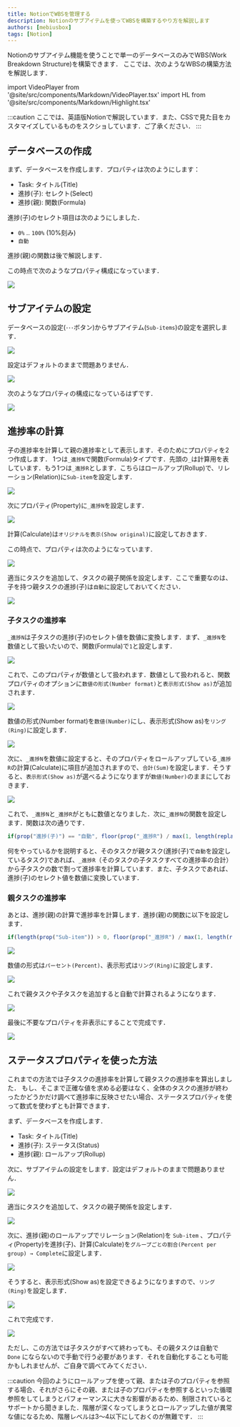 ```yaml
---
title: NotionでWBSを管理する
description: Notionのサブアイテムを使ってWBSを構築するやり方を解説します
authors: [mebiusbox]
tags: [Notion]
---
```


Notionのサブアイテム機能を使うことで単一のデータベースのみでWBS(Work Breakdown Structure)を構築できます．
ここでは、次のようなWBSの構築方法を解説します．

import VideoPlayer from '@site/src/components/Markdown/VideoPlayer.tsx'
import HL from '@site/src/components/Markdown/Highlight.tsx'

<VideoPlayer url='/img/post/2023-01-17-Notion-WBS.mp4' />

:::caution
ここでは、英語版Notionで解説しています．また、CSSで見た目をカスタマイズしているものをスクショしています．ご了承ください．
:::

## データベースの作成

まず、データベースを作成します．プロパティは次のようにします：

- Task: タイトル(Title)
- 進捗(子): セレクト(Select)
- 進捗(親): 関数(Formula)

<p><HL>進捗(子)</HL>のセレクト項目は次のようにしました． </p>

- `0%` .. `100%` (10%刻み)
- `自動`

<p><HL>進捗(親)</HL>の関数は後で解説します．</p>

この時点で次のようなプロパティ構成になっています．

![](../static/img/post/2023-01-17-23-09-13.png)


## サブアイテムの設定

データベースの設定(`･･･`ボタン)からサブアイテム(`Sub-items`)の設定を選択します．

![](../static/img/post/2023-01-17-23-09-57.png)

設定はデフォルトのままで問題ありません．

![](../static/img/post/2023-01-17-23-10-26.png)

次のようなプロパティの構成になっているはずです．

![](../static/img/post/2023-01-17-23-11-27.png)


## 進捗率の計算

子の進捗率を計算して親の進捗率として表示します．そのためにプロパティを2つ作成します．
1つは`_進捗N`で関数(Formula)タイプです．先頭の`_`は計算用を表しています．もう1つは`_進捗R`とします．こちらはロールアップ(Rollup)で、リレーション(Relation)に`Sub-item`を設定します．

![](../static/img/post/2023-01-17-22-56-47.png)

次にプロパティ(Property)に`_進捗N`を設定します．

![](../static/img/post/2023-01-17-22-57-34.png)

計算(Calculate)は`オリジナルを表示(Show original)`に設定しておきます．

この時点で、プロパティは次のようになっています．

![](../static/img/post/2023-01-17-23-15-37.png)

適当にタスクを追加して、タスクの親子関係を設定します．ここで重要なのは、子を持つ親タスクの<HL>進捗(子)</HL>は`自動`に設定しておいてください．

![](../static/img/post/2023-01-17-23-16-46.png)


### 子タスクの進捗率

`_進捗N`は子タスクの<HL>進捗(子)</HL>のセレクト値を数値に変換します．まず、`_進捗N`を数値として扱いたいので、関数(Formula)で`1`と設定します．

![](../static/img/post/2023-01-17-23-20-45.png)

これで、このプロパティが数値として扱われます．数値として扱われると、関数プロパティのオプションに`数値の形式(Number format)`と`表示形式(Show as)`が追加されます．

![](../static/img/post/2023-01-17-23-22-15.png)

数値の形式(Number format)を`数値(Number)`にし、表示形式(Show as)を`リング(Ring)`に設定します．

![](../static/img/post/2023-01-17-23-23-22.png)

次に、`_進捗N`を数値に設定すると、そのプロパティをロールアップしている`_進捗R`の計算(Calculate)に項目が追加されますので、`合計(Sum)`を設定します．そうすると、`表示形式(Show as)`が選べるようになりますが`数値(Number)`のままにしておきます．

![](../static/img/post/2023-01-17-23-27-35.png)

これで、`_進捗N`と`_進捗R`がともに数値となりました．次に`_進捗N`の関数を設定します．関数は次の通りです．

```js
if(prop("進捗(子)") == "自動", floor(prop("_進捗R") / max(1, length(replaceAll(prop("Sub-item") + ",", "[^,]", "")))), toNumber(slice(prop("進捗(子)"), 0, -1)))
```

何をやっているかを説明すると、そのタスクが親タスク(<HL>進捗(子)</HL>で`自動`を設定しているタスク)であれば、`_進捗R`（そのタスクの子タスクすべての進捗率の合計）から子タスクの数で割って進捗率を計算しています．また、子タスクであれば、<HL>進捗(子)</HL>のセレクト値を数値に変換しています．


### 親タスクの進捗率

あとは、<HL>進捗(親)</HL>の計算で進捗率を計算します．<HL>進捗(親)</HL>の関数に以下を設定します．

```js
if(length(prop("Sub-item")) > 0, floor(prop("_進捗R") / max(1, length(replaceAll(prop("Sub-item") + ",", "[^,]", "")))), prop("_進捗N")) / 100
```

![](../static/img/post/2023-01-17-23-40-22.png)

数値の形式は`パーセント(Percent)`、表示形式は`リング(Ring)`に設定します．

![](../static/img/post/2023-01-17-23-41-20.png)

これで親タスクや子タスクを追加すると自動で計算されるようになります．

![](../static/img/post/2023-01-17-23-42-23.png)

最後に不要なプロパティを非表示にすることで完成です．

![](../static/img/post/2023-01-17-23-43-30.png)


## ステータスプロパティを使った方法

これまでの方法では子タスクの進捗率を計算して親タスクの進捗率を算出しました．
もし、そこまで正確な値を求める必要はなく、全体のタスクの進捗が終わったかどうかだけ調べて進捗率に反映させたい場合、ステータスプロパティを使って数式を使わずとも計算できます．

まず、データベースを作成します．

- Task: タイトル(Title)
- 進捗(子): ステータス(Status)
- 進捗(親): ロールアップ(Rollup)

次に、サブアイテムの設定をします．設定はデフォルトのままで問題ありません．

![](../static/img/post/2023-01-17-23-54-00.png)

適当にタスクを追加して、タスクの親子関係を設定します．

![](../static/img/post/2023-01-17-23-55-44.png)

次に、<HL>進捗(親)</HL>のロールアップでリレーション(Relation)を `Sub-item` 、プロパティ(Property)を<HL>進捗(子)</HL>、計算(Calculate)を`グループごとの割合(Percent per group) → Complete`に設定します．

![](../static/img/post/2023-01-17-23-58-03.png)

そうすると、表示形式(Show as)を設定できるようになりますので、`リング(Ring)`を設定します．

![](../static/img/post/2023-01-17-23-59-12.png)

これで完成です．

![](../static/img/post/2023-01-18-00-00-36.png)

ただし、この方法では子タスクがすべて終わっても、その親タスクは自動で `Done` にならないので手動で行う必要があります．それを自動化することも可能かもしれませんが、ご自身で調べてみてください．

:::caution
今回のようにロールアップを使って親、または子のプロパティを参照する場合、それがさらにその親、または子のプロパティを参照するといった循環参照をしてしまうとパフォーマンスに大きな影響があるため、制限されているとサポートから聞きました．階層が深くなってしまうとロールアップした値が異常な値になるため、階層レベルは3～4以下にしておくのが無難です．
:::


